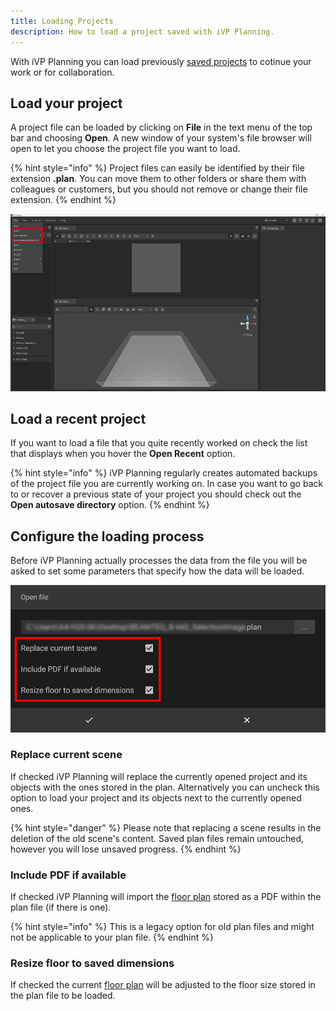 ```yaml
---
title: Loading Projects
description: How to load a project saved with iVP Planning.
---
```


With iVP Planning you can load previously [saved projects](saving-projects.md) to cotinue your work or for collaboration.

## Load your project

A project file can be loaded by clicking on __File__ in the text menu of the top bar and choosing __Open__. A new window of your system's file browser will open to let you choose the project file you want to load.

{% hint style="info" %}
Project files can easily be identified by their file extension __.plan__. You can move them to other folders or share them with colleagues or customers, but you should not remove or change their file extension.
{% endhint %}

![Load your project](../../../.gitbook/assets/planning_load.png)

## Load a recent project

If you want to load a file that you quite recently worked on check the list that displays when you hover the __Open Recent__ option.

{% hint style="info" %}
iVP Planning regularly creates automated backups of the project file you are currently working on. In case you want to go back to or recover a previous state of your project you should check out the __Open autosave directory__ option.
{% endhint %}

## Configure the loading process

Before iVP Planning actually processes the data from the file you will be asked to set some parameters that specify how the data will be loaded.

![Configure the loading process](../../../.gitbook/assets/planning_load_configure.png)

### Replace current scene

If checked iVP Planning will replace the currently opened project and its objects with the ones stored in the plan. Alternatively you can uncheck this option to load your project and its objects next to the currently opened ones.

{% hint style="danger" %}
Please note that replacing a scene results in the deletion of the old scene's content. Saved plan files remain untouched, however you will lose unsaved progress.
{% endhint %}

### Include PDF if available

If checked iVP Planning will import the [floor plan](../user-interface/the-floor-plan.md) stored as a PDF within the plan file (if there is one).

{% hint style="info" %}
This is a legacy option for old plan files and might not be applicable to your plan file.
{% endhint %}

### Resize floor to saved dimensions

If checked the current [floor plan](../user-interface/the-floor-plan.md#adjusting-the-shape-and-size-of-the-floor-plan) will be adjusted to the floor size stored in the plan file to be loaded.